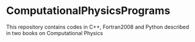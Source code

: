 # ComputationalPhysicsPrograms
This repository contains codes in C++, Fortran2008 and Python described in two books on Computational Physics
